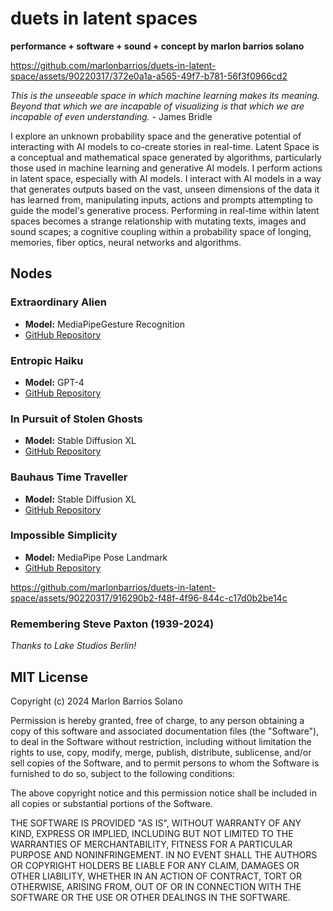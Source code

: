 # duets in latent spaces

**performance + software + sound + concept by marlon barrios solano**


https://github.com/marlonbarrios/duets-in-latent-space/assets/90220317/372e0a1a-a565-49f7-b781-56f3f0966cd2



*This is the unseeable space in which machine learning makes its meaning. Beyond that which we are incapable of visualizing is that which we are incapable of even understanding.* - James Bridle

I explore an unknown probability space and the generative potential of interacting with AI models to co-create stories in real-time. Latent Space is a conceptual and mathematical space generated by algorithms, particularly those used in machine learning and generative AI models. I perform actions in latent space, especially with AI models. I interact with AI models in a way that generates outputs based on the vast, unseen dimensions of the data it has learned from, manipulating inputs, actions and prompts attempting to guide the model's generative process. Performing in real-time within latent spaces becomes a strange relationship with mutating texts, images and sound scapes; a cognitive coupling within a probability space of longing, memories, fiber optics, neural networks and algorithms.

## Nodes

### Extraordinary Alien

- **Model:** MediaPipeGesture Recognition
- [GitHub Repository](https://github.com/marlonbarrios/extraordinary-alien)


### Entropic Haiku

- **Model:** GPT-4
- [GitHub Repository](https://github.com/marlonbarrios/entropic_haiku)

### In Pursuit of Stolen Ghosts

- **Model:** Stable Diffusion XL
- [GitHub Repository](https://github.com/marlonbarrios/in-pursuit-of-stolen-ghosts)

### Bauhaus Time Traveller

- **Model:** Stable Diffusion XL
- [GitHub Repository](https://github.com/marlonbarrios/bauhaus-time-traveler)

### Impossible Simplicity

- **Model:** MediaPipe Pose Landmark
- [GitHub Repository](https://github.com/marlonbarrios/impossible-simplicity)


https://github.com/marlonbarrios/duets-in-latent-space/assets/90220317/916290b2-f48f-4f96-844c-c17d0b2be14c


### Remembering Steve Paxton (1939-2024)

*Thanks to Lake Studios Berlin!*

## MIT License

Copyright (c) 2024 Marlon Barrios Solano

Permission is hereby granted, free of charge, to any person obtaining a copy
of this software and associated documentation files (the "Software"), to deal
in the Software without restriction, including without limitation the rights
to use, copy, modify, merge, publish, distribute, sublicense, and/or sell
copies of the Software, and to permit persons to whom the Software is
furnished to do so, subject to the following conditions:

The above copyright notice and this permission notice shall be included in all
copies or substantial portions of the Software.

THE SOFTWARE IS PROVIDED "AS IS", WITHOUT WARRANTY OF ANY KIND, EXPRESS OR
IMPLIED, INCLUDING BUT NOT LIMITED TO THE WARRANTIES OF MERCHANTABILITY,
FITNESS FOR A PARTICULAR PURPOSE AND NONINFRINGEMENT. IN NO EVENT SHALL THE
AUTHORS OR COPYRIGHT HOLDERS BE LIABLE FOR ANY CLAIM, DAMAGES OR OTHER
LIABILITY, WHETHER IN AN ACTION OF CONTRACT, TORT OR OTHERWISE, ARISING FROM,
OUT OF OR IN CONNECTION WITH THE SOFTWARE OR THE USE OR OTHER DEALINGS IN THE
SOFTWARE.
